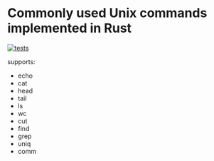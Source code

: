 # Commonly used Unix commands implemented in Rust
[![tests](https://github.com/kaliv0/unoxide/actions/workflows/rust.yml/badge.svg)](https://github.com/kaliv0/unoxide/actions/workflows/rust.yml)

supports:
- echo
- cat
- head
- tail
- ls
- wc
- cut
- find
- grep
- uniq
- comm
